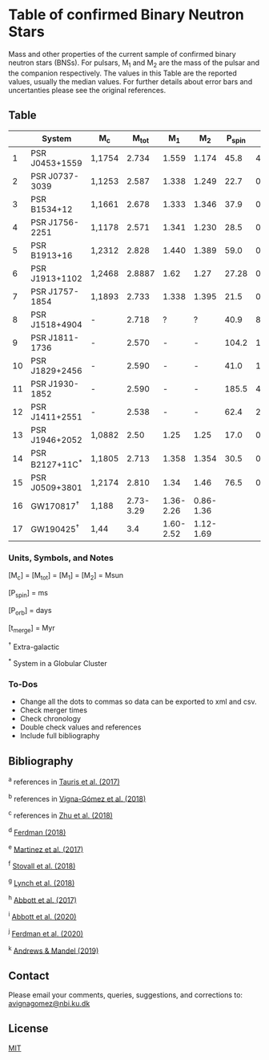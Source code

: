 # Table of confirmed Binary Neutron Stars

Mass and other properties of the current sample of confirmed binary neutron stars (BNSs). For pulsars, M<sub>1</sub> and M<sub>2</sub> are the mass of the pulsar and the companion respectively. The values in this Table are the reported values, usually the median values. For further details about error bars and uncertanties please see the original references.

## Table
|     | System         | M<sub>c</sub> | M<sub>tot</sub> | M<sub>1</sub> | M<sub>2</sub> | P<sub>spin</sub> | P<sub>orb</sub> | e      | t<sub>merge</sub>  | Ref   | Year |
| --- | -------------- | ------------- | --------------- | ------------- | ------------- | ---------------- | ----------------| ------ | -------------------| ----- | ---- |
| 1   | PSR J0453+1559 | 1,1754        | 2.734           | 1.559         | 1.174         | 45.8             | 4.072            | 0.113  | >H<sub>0</sub><sup>-1</sup>                | a,b   |           |
| 2   | PSR J0737-3039 | 1,1253        | 2.587           | 1.338         | 1.249         | 22.7             | 0.102            | 0.088  | 204                                              | a,b   |           |
| 3   | PSR B1534+12   | 1,1661        | 2.678           | 1.333         | 1.346         | 37.9             | 0.421            | 0.274  | 248                                              | a,b   |           |
| 4   | PSR J1756-2251 | 1,1178         | 2.571          | 1.341         | 1.230         | 28.5             | 0.320            | 0.181  | 443                                              | a,b   |           |
| 5   | PSR B1913+16   | 1,2312         | 2.828          | 1.440         | 1.389         | 59.0             | 0.323            | 0.617  | 108                                              | a,b   |           |
| 6   | PSR J1913+1102 | 1,2468         | 2.8887         | 1.62          | 1.27          | 27.28            | 0.206            | 0.09   | 2687                                              | a,b   |           |
| 7   | PSR J1757-1854 | 1,1893         | 2.733          | 1.338         | 1.395         | 21.5             | 0.183            | 0.606  | 76, 130                                          | b,c   |           |
| 8   | PSR J1518+4904 | -              | 2.718          | ?             | ?             | 40.9             | 8.634            | 0.249  | >H<sub>0</sub><sup>-1</sup>                | a,b   |           |
| 9   | PSR J1811-1736 | -              | 2.570          | -             | -             | 104.2            | 18.779           | 0.828  | >H<sub>0</sub><sup>-1</sup>                | a,b   |           |
| 10  | PSR J1829+2456 | -              | 2.590          | -             | -             | 41.0             | 1.176            | 0.139  | >H<sub>0</sub><sup>-1</sup>                | a,b   |           |
| 11  | PSR J1930-1852 | -              | 2.590          | -             | -             | 185.5            | 45.060           | 0.399  | >H<sub>0</sub><sup>-1</sup>                | a,b   |           |
| 12  | PSR J1411+2551 | -              | 2.538    | -             | -             | 62.4             | 2.616            | 0.1699 | >H<sub>0</sub><sup>-1</sup>                | b,e   |           |
| 13  | PSR J1946+2052 | 1,0882         | 2.50      | 1.25          | 1.25          | 17.0             | 0.078            | 0.06   | 46                                                | c,f   |           |
| 14  | PSR B2127+11C<sup>*</sup>   | 1,1805         | 2.713             | 1.358         | 1.354         | 30.5             | 0.335            | 0.681  | 97                                                | a   |           |
| 15  | PSR J0509+3801 | 1,2174         | 2.810          | 1.34     | 1.46     | 76.5             | 0.380            | 0.586  | 153                                                | g   |           |
| 16  | GW170817<sup>†</sup>        | 1,188          | 2.73-3.29        | 1.36-2.26     | 0.86-1.36     |              |            |  |                                                 | h   |           |
| 17  | GW190425<sup>†</sup>        | 1,44     | 3.4        | 1.60-2.52     | 1.12-1.69     |              |            |  |                                                 | i   |           |




### Units, Symbols, and Notes
[M<sub>c</sub>] = [M<sub>tot</sub>] = [M<sub>1</sub>] = [M<sub>2</sub>] = Msun

[P<sub>spin</sub>] = ms

[P<sub>orb</sub>] = days

[t<sub>merge</sub>] = Myr

<sup>†</sup> Extra-galactic 

<sup>*</sup> System in a Globular Cluster 

### To-Dos
- Change all the dots to commas so data can be exported to xml and csv.
- Check merger times
- Check chronology
- Double check values and references
- Include full bibliography

## Bibliography

<sup>a</sup> references in [Tauris et al. (2017)](https://ui.adsabs.harvard.edu/abs/2017ApJ...846..170T/abstract)

<sup>b</sup> references in [Vigna-Gómez et al. (2018)](https://ui.adsabs.harvard.edu/abs/2018MNRAS.481.4009V/abstract)

<sup>c</sup> references in [Zhu et al. (2018)](https://ui.adsabs.harvard.edu/abs/2018PhRvD..98d3002Z/abstract)

<sup>d</sup> [Ferdman (2018)](https://ui.adsabs.harvard.edu/abs/2018IAUS..337..146F/abstract)

<sup>e</sup> [Martinez et al. (2017)](https://ui.adsabs.harvard.edu/abs/2017ApJ...851L..29M/abstract)

<sup>f</sup> [Stovall et al. (2018)](https://ui.adsabs.harvard.edu/abs/2018ApJ...854L..22S/abstract)

<sup>g</sup> [Lynch et al. (2018)](https://ui.adsabs.harvard.edu/abs/2018ApJ...859...93L/abstract)

<sup>h</sup> [Abbott et al. (2017)](https://ui.adsabs.harvard.edu/abs/2017PhRvL.119p1101A/abstract)

<sup>i</sup> [Abbott et al. (2020)](https://ui.adsabs.harvard.edu/abs/2020ApJ...892L...3A/abstract)

<sup>j</sup> [Ferdman et al. (2020)](https://ui.adsabs.harvard.edu/abs/2020Natur.583..211F/abstract)

<sup>k</sup> [Andrews & Mandel (2019)](https://ui.adsabs.harvard.edu/abs/2019ApJ...880L...8A/abstract)

## Contact
Please email your comments, queries, suggestions, and corrections to: avignagomez@nbi.ku.dk


## License
[MIT](https://choosealicense.com/licenses/mit/)
